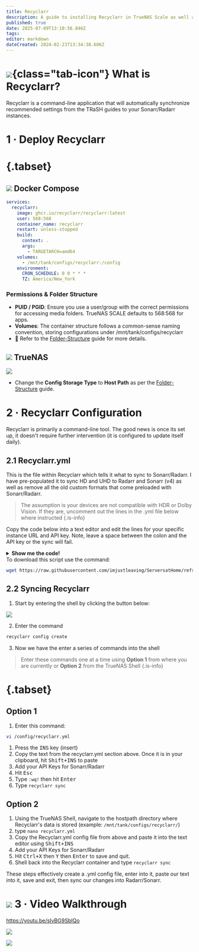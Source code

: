```yaml
---
title: Recyclarr
description: A guide to installing Recyclarr in TrueNAS Scale as well as docker via compose
published: true
date: 2025-07-09T13:10:56.846Z
tags: 
editor: markdown
dateCreated: 2024-02-23T13:34:38.606Z
---
```


# ![](/recyclarr.png){class="tab-icon"} What is Recyclarr?

Recyclarr is a command-line application that will automatically synchronize recommended settings from the TRaSH guides to your Sonarr/Radarr instances.

# 1 · Deploy Recyclarr
# {.tabset}
## <img src="/docker.png" class="tab-icon"> Docker Compose

```yaml
services:
  recyclarr:
    image: ghcr.io/recyclarr/recyclarr:latest
    user: 568:568
    container_name: recyclarr
    restart: unless-stopped
    build:
      context: .
      args:
        - TARGETARCH=amd64
    volumes:
      - /mnt/tank/configs/recyclarr:/config
    environment:
      CRON_SCHEDULE: 0 0 * * *
      TZ: America/New_York
```

### Permissions & Folder Structure
- **PUID / PGID**: Ensure you use a user/group with the correct permissions for accessing media folders. TrueNAS SCALE defaults to 568:568 for apps.
- **Volumes**: The container structure follows a common-sense naming convention, storing configurations under /mnt/tank/configs/recyclarr
- 📌 Refer to the [Folder-Structure](/Folder-Structure) guide for more details.

## <img src="/truenas.png" class="tab-icon"> TrueNAS

![](https://wiki.hydrology.cc/screenshot_from_2023-12-12_09-34-37.png)

- Change the **Config Storage Type** to **Host Path** as per the [Folder-Structure](/Folder-Structure) guide.

# 2 · Recyclarr Configuration

Recyclarr is primarily a command-line tool. The good news is once its set up, it doesn't require further intervention (it is configured to update itself daily).

## 2.1 Recyclarr.yml

This is the file within Recyclarr which tells it what to sync to Sonarr/Radarr. I have pre-populated it to sync HD and UHD to Radarr and Sonarr (v4) as well as remove all the old custom formats that come preloaded with Sonarr/Radarr.

> The assumption is your devices are not compatible with HDR or Dolby Vision. If they are, uncomment out the lines in the .yml file below where instructed
{.is-info}

Copy the code below into a text editor and edit the lines for your specific instance URL and API key. Note, leave a space between the colon and the API key or the sync will fail.

<details><summary><strong>Show me the code!</strong></summary>

```yaml
sonarr:
  web-1080p-v4:
    base_url: http://sonarr:8989
    api_key: 
    delete_old_custom_formats: true
    replace_existing_custom_formats: true
    include:
      # Comment out any of the following includes to disable them
      - template: sonarr-quality-definition-series
      - template: sonarr-v4-quality-profile-web-1080p
      - template: sonarr-v4-custom-formats-web-1080p
      - template: sonarr-v4-quality-profile-web-2160p
      - template: sonarr-v4-custom-formats-web-2160p

# Custom Formats: https://recyclarr.dev/wiki/yaml/config-reference/custom-formats/
    custom_formats:
      # HDR Formats
      - trash_ids:
          # Comment out the next line if you and all of your users' setups are fully DV compatible
          - 9b27ab6498ec0f31a3353992e19434ca # DV (WEBDL)
          # HDR10Plus Boost - Uncomment the next line if any of your devices DO support HDR10+
          # - 0dad0a507451acddd754fe6dc3a7f5e7 # HDR10Plus Boost
        assign_scores_to:
          - name: WEB-2160p


      # Optional
      - trash_ids:
           - 32b367365729d530ca1c124a0b180c64 # Bad Dual Groups
           - 82d40da2bc6923f41e14394075dd4b03 # No-RlsGroup
           - e1a997ddb54e3ecbfe06341ad323c458 # Obfuscated
           - 06d66ab109d4d2eddb2794d21526d140 # Retags
           - 1b3994c551cbb92a2c781af061f4ab44 # Scene
        assign_scores_to:
          - name: WEB-2160p

      - trash_ids:
          # Uncomment the next six lines to allow x265 HD releases with HDR/DV
          # - 47435ece6b99a0b477caf360e79ba0bb # x265 (HD)
        # assign_scores_to:
          # - name: WEB-2160p
            # score: 0
      # - trash_ids:
          # - 9b64dff695c2115facf1b6ea59c9bd07 # x265 (no HDR/DV)
        assign_scores_to:
          - name: WEB-2160p

      - trash_ids:
          - 2016d1676f5ee13a5b7257ff86ac9a93 # SDR
        assign_scores_to:
          - name: WEB-2160p
            # score: 0 # Uncomment this line to enable SDR releases

      # Optional
      - trash_ids:
           - 32b367365729d530ca1c124a0b180c64 # Bad Dual Groups
           - 82d40da2bc6923f41e14394075dd4b03 # No-RlsGroup
           - e1a997ddb54e3ecbfe06341ad323c458 # Obfuscated
           - 06d66ab109d4d2eddb2794d21526d140 # Retags
           - 1b3994c551cbb92a2c781af061f4ab44 # Scene
        assign_scores_to:
          - name: WEB-1080p

      - trash_ids:
          # Uncomment the next six lines to allow x265 HD releases with HDR/DV
          # - 47435ece6b99a0b477caf360e79ba0bb # x265 (HD)
        # assign_scores_to:
          # - name: WEB-1080p
            # score: 0
      # - trash_ids:
          # - 9b64dff695c2115facf1b6ea59c9bd07 # x265 (no HDR/DV)
        assign_scores_to:
          - name: WEB-1080p

# Configuration specific to Radarr.
radarr:
 uhd-bluray-web:
    base_url: http://radarr:7878
    api_key: 
    delete_old_custom_formats: true
    replace_existing_custom_formats: true
    include:
     # Comment out any of the following includes to disable them
     - template: radarr-quality-definition-movie
     - template: radarr-quality-profile-uhd-bluray-web
     - template: radarr-custom-formats-uhd-bluray-web
     - template: radarr-quality-definition-movie
     - template: radarr-quality-profile-hd-bluray-web
     - template: radarr-custom-formats-hd-bluray-web

# Custom Formats: https://recyclarr.dev/wiki/yaml/config-reference/custom-formats/
    custom_formats:
     # Audio
     - trash_ids:
         # Uncomment the next section to enable Advanced Audio Formats
         # - 496f355514737f7d83bf7aa4d24f8169 # TrueHD Atmos
         # - 2f22d89048b01681dde8afe203bf2e95 # DTS X
         # - 417804f7f2c4308c1f4c5d380d4c4475 # ATMOS (undefined)
         # - 1af239278386be2919e1bcee0bde047e # DD+ ATMOS
         # - 3cafb66171b47f226146a0770576870f # TrueHD
         # - dcf3ec6938fa32445f590a4da84256cd # DTS-HD MA
         # - a570d4a0e56a2874b64e5bfa55202a1b # FLAC
         # - e7c2fcae07cbada050a0af3357491d7b # PCM
         # - 8e109e50e0a0b83a5098b056e13bf6db # DTS-HD HRA
         # - 185f1dd7264c4562b9022d963ac37424 # DD+
         # - f9f847ac70a0af62ea4a08280b859636 # DTS-ES
         # - 1c1a4c5e823891c75bc50380a6866f73 # DTS
         # - 240770601cc226190c367ef59aba7463 # AAC
         # - c2998bd0d90ed5621d8df281e839436e # DD
       assign_scores_to:
         - name: UHD Bluray + WEB

     # Movie Versions
     - trash_ids:
         - 9f6cbff8cfe4ebbc1bde14c7b7bec0de # IMAX Enhanced
       assign_scores_to:
         - name: UHD Bluray + WEB
           # score: 0 # Uncomment this line to disable prioritised IMAX Enhanced releases

     # Optional
     - trash_ids:
         # Comment out the next line if you and all of your users' setups are fully DV compatible
         - 923b6abef9b17f937fab56cfcf89e1f1 # DV (WEBDL)
         # HDR10Plus Boost - Uncomment the next line if any of your devices DO support HDR10+
         # - b17886cb4158d9fea189859409975758 # HDR10Plus Boost
       assign_scores_to:
         - name: UHD Bluray + WEB

     - trash_ids:
         - 9c38ebb7384dada637be8899efa68e6f # SDR
       assign_scores_to:
         - name: UHD Bluray + WEB
           # score: 0 # Uncomment this line to allow SDR releases

     - trash_ids:
         - 9f6cbff8cfe4ebbc1bde14c7b7bec0de # IMAX Enhanced
       assign_scores_to:
         - name: HD Bluray + WEB
           # score: 0 # Uncomment this line to disable prioritised IMAX Enhanced releases
```
</details>
To download this script use the command:

```bash
wget https://raw.githubusercontent.com/imjustleaving/ServersatHome/refs/heads/main/recyclarr.yml
```

## 2.2 Syncing Recyclarr

1. Start by entering the shell by clicking the button below:

![](https://wiki.hydrology.cc/recyclarrshell.png)

2. Enter the command 
```bash
recyclarr config create
```

3. Now we have the enter a series of commands into the shell
> Enter these commands one at a time using **Option 1** from where you are currently or **Option 2** from the TrueNAS Shell
{.is-info}

# {.tabset}
## Option 1
 1. Enter this command:
```bash
vi /config/recyclarr.yml
```
1.  Press the <kbd>INS</kbd> key (insert)
1.  Copy the text from the recyclarr.yml section above. Once it is in your clipboard, hit <kbd>Shift+INS</kbd> to paste
1.  Add your API Keys for Sonarr/Radarr
1.  Hit <kbd>Esc</kbd>
1.  Type `:wq!` then hit <kbd>Enter</kbd>
1.  Type `recyclarr sync`

## Option 2

1.  Using the TrueNAS Shell, navigate to the hostpath directory where Recyclarr's data is stored (example: `/mnt/tank/configs/recyclarr/`)
2.  type `nano recyclarr.yml`
3.  Copy the Recyclarr.yml config file from above and paste it into the text editor using <kbd>Shift+INS</kbd>
4.  Add your API Keys for Sonarr/Radarr
5.  Hit <kbd>Ctrl+X</kbd> then <kbd>Y</kbd> then <kbd>Enter</kbd> to save and quit.
6.  Shell back into the Recyclarr container and type `recyclarr sync`

These steps effectively create a .yml config file, enter into it, paste our text into it, save and exit, then sync our changes into Radarr/Sonarr.

# <img src="/patreon-light.png" class="tab-icon"> 3 · Video Walkthrough
https://youtu.be/sIvBG9SbIQo

[![](/2025-01-30-mastering-radarr--recyclarr-a--promo-card.png)](https://www.patreon.com/posts/mastering-radarr-121113567)


[![](/2025-01-30-mastering-sonarr--recyclarr-a--promo-card.png)](https://www.patreon.com/posts/mastering-sonarr-121115716)